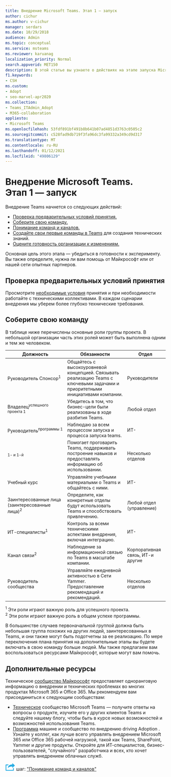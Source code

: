 ```yaml
---
title: Внедрение Microsoft Teams. Этап 1 — запуск
author: cichur
ms.author: v-cichur
manager: serdars
ms.date: 10/29/2018
audience: Admin
ms.topic: conceptual
ms.service: msteams
ms.reviewer: karuanag
localization_priority: Normal
search.appverid: MET150
description: В этой статье вы узнаете о действиях на этапе запуска Microsoft Teams. Расстановка практических методик по настройке и планированию групп в Microsoft Teams.
f1.keywords:
- CSH
ms.custom:
- Adopt
- seo-marvel-apr2020
ms.collection:
- Teams_ITAdmin_Adopt
- M365-collaboration
appliesto:
- Microsoft Teams
ms.openlocfilehash: 53fdf891bf491b8b641b07ad4851d3763c0505c2
ms.sourcegitcommit: c528fad9db719f3fa96dc3fa99332a349cd9d317
ms.translationtype: MT
ms.contentlocale: ru-RU
ms.lasthandoff: 01/12/2021
ms.locfileid: "49806129"
---
```

# <a name="microsoft-teams-adoption-phase-1---start"></a>Внедрение Microsoft Teams. Этап 1 — запуск

Внедрение Teams начнется со следующих действий:

- [Проверка предварительных условий принятия.](#validate-adoption-prerequisites)
- [Соберите свою команду.](#assemble-your-team)
- [Понимание команд и каналов.](teams-adoption-understand-teams-and-channels.md)
- [Создайте свои первые команды в Teams](teams-adoption-your-first-teams.md) для создания технических знаний.
- [Оцените готовность организации к изменениям.](teams-adoption-assess-readiness.md)

Основная цель этого этапа — убедиться в готовности к эксперименту. Вы также определите, нужна ли вам помощь от Майкрософт или от нашей сети опытных партнеров.  

## <a name="validate-adoption-prerequisites"></a>Проверка предварительных условий принятия

Просмотрите [необходимые условия](teams-adoption-get-started.md#adoption-prerequisites) принятия и при необходимости работайте с техническими коллективами. В каждом сценарии внедрения мы уберем более глубоко технические требования.

## <a name="assemble-your-team"></a>Соберите свою команду

В таблице ниже перечислены основные роли группы проекта. В небольшой организации часть этих ролей может быть выполнена одним и тем же человеком.

| Должность | Обязанности | Отдел |
| ---- | ---------------- | ---------- |
| Руководитель Спонсор<sup>1</sup> | Общайтесь с высокоуровневой концепцией. Связывать реализацию Teams с ключевыми задачами и приоритетными инициативами компании. | Руководители |
| Владелец<sup>успешного проекта 1</sup> | Убедитесь в том, что бизнес-цели были реализованы в ходе разбития Teams. | Любой отдел |
| Руководитель<sup>программы 1</sup> | Наблюдаю за всем процессом запуска и процесса запуска teams. | ИТ- |
| <sup>1- и 1-й</sup> | Помогает проговарить Teams, поддерживать построение навыков и предоставлять информацию об использовании. | Несколько отделов |
| Учебный курс | Управляйте учебными материалыми о Teams и общайтесь с ними. | ИТ- |
| Заинтересованные лица (заинтересованные лица)<sup>2</sup> | Определите, как конкретные отделы будут использовать Teams и способствовать привлечению. | Любой отдел (управление) |
| ИТ-специалисты<sup>1</sup> | Контроль за всеми техническими аспектами внедрения, включая интеграцию. | ИТ- |
| Канал связи<sup>2</sup> | Наблюдение за информационной связью по Teams в масштабе компании. | Корпоративная связь, ИТ-и другие |
| Руководитель сообщества | Управляйте ежедневной активностью в Сети Yammer. Предоставление рекомендаций и рекомендаций. | Несколько отделов |

<sup>1</sup> Эти роли играют важную роль для успешного проекта.</br>
<sup>2</sup> Эти роли играют важную роль в общем успехе программы.

В большинстве случаев первоначальной группой должна быть небольшая группа похожих на других людей, заинтересованных в Teams, и они также могут быть подотчетны за ее реализацию. По мере переключения плана принятия на дополнительные этапы вы будете включать в свою команду больше людей. Мы также предлагаем вам воспользоваться ресурсами Майкрософт, которые могут вам помочь. 

## <a name="additional-resources"></a>Дополнительные ресурсы

Техническое [сообщество Майкрософт](https://aka.ms/TechCommunity) предоставляет одноранговую информацию о внедрении и технических проблемах во многих продуктах Microsoft 365 и Office 365. Мы рекомендуем вам присоединиться к следующим сообществам:

- [Техническое](https://aka.ms/TeamsCommunity) сообщество Microsoft Teams — получите ответы на вопросы о продукте, изучите его у других клиентов Teams и следуйте нашему блогу, чтобы быть в курсе новых возможностей и возможностей использования Teams. 
- [Программа](https://aka.ms/O365Champions) машине и сообщество по внедрению driving Adoption . Узнайте у коллег, как лучше всего управлять внедрением Microsoft 365 или Office 365 рабочей нагрузкой, такой как Teams, SharePoint, Yammer и другие продукты. Откройте для ИТ-специалистов, бизнес-пользователей, "случайного" разработчика и всех, кто хочет управлять внедрением облачных служб.  


![Значок, представляющий следующий ](media/teams-adoption-next-icon.png) шаг: ["Понимание команд и каналов"](teams-adoption-understand-teams-and-channels.md)
